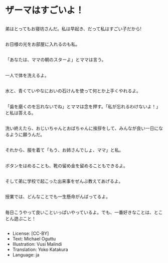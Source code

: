 # ザーマはすごいよ！

##
弟はとってもお寝坊さんだ。私は早起き、だって私はすごい子だから!

##
お日様の光をお部屋に入れるのも私。

##
「あなたは、ママの朝のスターよ」とママは言う。

##
一人で体を洗えるよ。

##
水と、青くていやなにおいの石けんを使って何とか上手くやれるよ。

##
「歯を磨くのを忘れないでね」とママは念を押す。「私が忘れるわけないよ！」と私は答える。

##
洗い終えたら、おじいちゃんとおばちゃんに挨拶をして、みんなが良い一日になるように願うんだ。

##
それから、服を着て「もう、お姉さんでしょ、ママ」と私。

##
ボタンをはめることも、靴の留め金を留めることもできるよ。

##
そして弟に学校で起こった出来事をぜんぶ教えてあげるよ。

##
授業では、どんなことでも一生懸命がんばってるよ。

##
毎日こうやって良いこといっぱいやっているよ。でも、一番好きなことは、とことん遊ぶこと！

##
* License: [CC-BY]
* Text: Michael Oguttu
* Illustration: Vusi Malindi
* Translation: Yoko Katakura
* Language: ja
